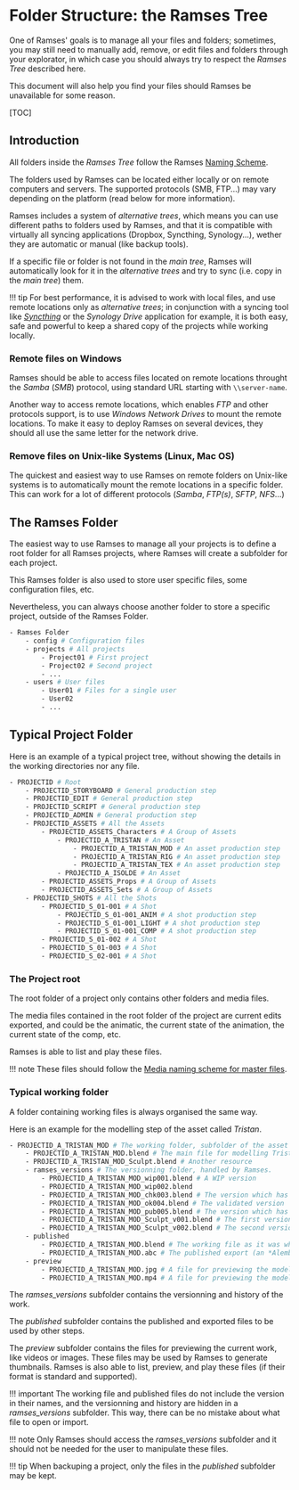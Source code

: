 # Folder Structure: the Ramses Tree

One of Ramses' goals is to manage all your files and folders; sometimes, you may still need to manually add, remove, or edit files and folders through your explorator, in which case you should always try to respect the *Ramses Tree* described here.

This document will also help you find your files should Ramses be unavailable for some reason.

[TOC]

## Introduction

All folders inside the *Ramses Tree* follow the Ramses [Naming Scheme](naming.md).

The folders used by Ramses can be located either locally or on remote computers and servers. The supported protocols (SMB, FTP...) may vary depending on the platform (read below for more information).

Ramses includes a system of *alternative trees*, which means you can use different paths to folders used by Ramses, and that it is compatible with virtually all syncing applications (Dropbox, Syncthing, Synology...), wether they are automatic or manual (like backup tools).

If a specific file or folder is not found in the *main tree*, Ramses will automatically look for it in the *alternative trees* and try to sync (i.e. copy in the *main tree*) them.

!!! tip
    For best performance, it is advised to work with local files, and use remote locations only as *alternative trees*; in conjunction with a syncing tool like [*Syncthing*](https://syncthing.net/) or the *Synology Drive* application for example, it is both easy, safe and powerful to keep a shared copy of the projects while working locally.

### Remote files on Windows

Ramses should be able to access files located on remote locations throught the *Samba* (*SMB*) protocol, using standard URL starting with `\\server-name`.

Another way to access remote locations, which enables *FTP* and other protocols support, is to use *Windows Network Drives* to mount the remote locations. To make it easy to deploy Ramses on several devices, they should all use the same letter for the network drive.

### Remove files on Unix-like Systems (Linux, Mac OS)

The quickest and easiest way to use Ramses on remote folders on Unix-like systems is to automatically mount the remote locations in a specific folder. This can work for a lot of different protocols (*Samba*, *FTP(s)*, *SFTP*, *NFS*...)

## The Ramses Folder

The easiest way to use Ramses to manage all your projects is to define a root folder for all Ramses projects, where Ramses will create a subfolder for each project.

This Ramses folder is also used to store user specific files, some configuration files, etc.

Nevertheless, you can always choose another folder to store a specific project, outside of the Ramses Folder.

```sh
- Ramses Folder
    - config # Configuration files
    - projects # All projects
        - Project01 # First project
        - Project02 # Second project
        - ...
    - users # User files
        - User01 # Files for a single user
        - User02
        - ...
```

## Typical Project Folder

Here is an example of a typical project tree, without showing the details in the working directories nor any file.

```sh
- PROJECTID # Root
    - PROJECTID_STORYBOARD # General production step
    - PROJECTID_EDIT # General production step
    - PROJECTID_SCRIPT # General production step
    - PROJECTID_ADMIN # General production step
    - PROJECTID_ASSETS # All the Assets
        - PROJECTID_ASSETS_Characters # A Group of Assets
            - PROJECTID_A_TRISTAN # An Asset
                - PROJECTID_A_TRISTAN_MOD # An asset production step
                - PROJECTID_A_TRISTAN_RIG # An asset production step
                - PROJECTID_A_TRISTAN_TEX # An asset production step
            - PROJECTID_A_ISOLDE # An Asset
        - PROJECTID_ASSETS_Props # A Group of Assets
        - PROJECTID_ASSETS_Sets # A Group of Assets
    - PROJECTID_SHOTS # All the Shots
        - PROJECTID_S_01-001 # A Shot
            - PROJECTID_S_01-001_ANIM # A shot production step
            - PROJECTID_S_01-001_LIGHT # A shot production step
            - PROJECTID_S_01-001_COMP # A shot production step
        - PROJECTID_S_01-002 # A Shot
        - PROJECTID_S_01-003 # A Shot
        - PROJECTID_S_02-001 # A Shot
```

### The Project root

The root folder of a project only contains other folders and media files.

The media files contained in the root folder of the project are current edits exported, and could be the animatic, the current state of the animation, the current state of the comp, etc.

Ramses is able to list and play these files.

!!! note
    These files should follow the [Media naming scheme for master files](naming.md#master-media-files-and-final-exports).

### Typical working folder

A folder containing working files is always organised the same way.

Here is an example for the modelling step of the asset called *Tristan*.

```sh
- PROJECTID_A_TRISTAN_MOD # The working folder, subfolder of the asset folder.
    - PROJECTID_A_TRISTAN_MOD.blend # The main file for modelling Tristan (on Blender)
    - PROJECTID_A_TRISTAN_MOD_Sculpt.blend # Another resource
    - ramses_versions # The versionning folder, handled by Ramses.
        - PROJECTID_A_TRISTAN_MOD_wip001.blend # A WIP version
        - PROJECTID_A_TRISTAN_MOD_wip002.blend
        - PROJECTID_A_TRISTAN_MOD_chk003.blend # The version which has to be checked by the lead
        - PROJECTID_A_TRISTAN_MOD_ok004.blend # The validated version
        - PROJECTID_A_TRISTAN_MOD_pub005.blend # The version which has been published
        - PROJECTID_A_TRISTAN_MOD_Sculpt_v001.blend # The first version of a resource
        - PROJECTID_A_TRISTAN_MOD_Sculpt_v002.blend # The second version of a resource
    - published
        - PROJECTID_A_TRISTAN_MOD.blend # The working file as it was when publishing
        - PROJECTID_A_TRISTAN_MOD.abc # The published export (an *Alembic* file)
    - preview
        - PROJECTID_A_TRISTAN_MOD.jpg # A file for previewing the modelling
        - PROJECTID_A_TRISTAN_MOD.mp4 # A file for previewing the modelling
```

The *ramses_versions* subfolder contains the versionning and history of the work.

The *published* subfolder contains the published and exported files to be used by other steps.

The *preview* subfolder contains the files for previewing the current work, like videos or images. These files may be used by Ramses to generate thumbnails. Ramses is also able to list, preview, and play these files (if their format is standard and supported).

!!! important
    The working file and published files do not include the version in their names, and the versionning and history are hidden in a *ramses_versions* subfolder. This way, there can be no mistake about what file to open or import.

!!! note
    Only Ramses should access the *ramses_versions* subfolder and it should not be needed for the user to manipulate these files.

!!! tip
    When backuping a project, only the files in the *published* subfolder may be kept.